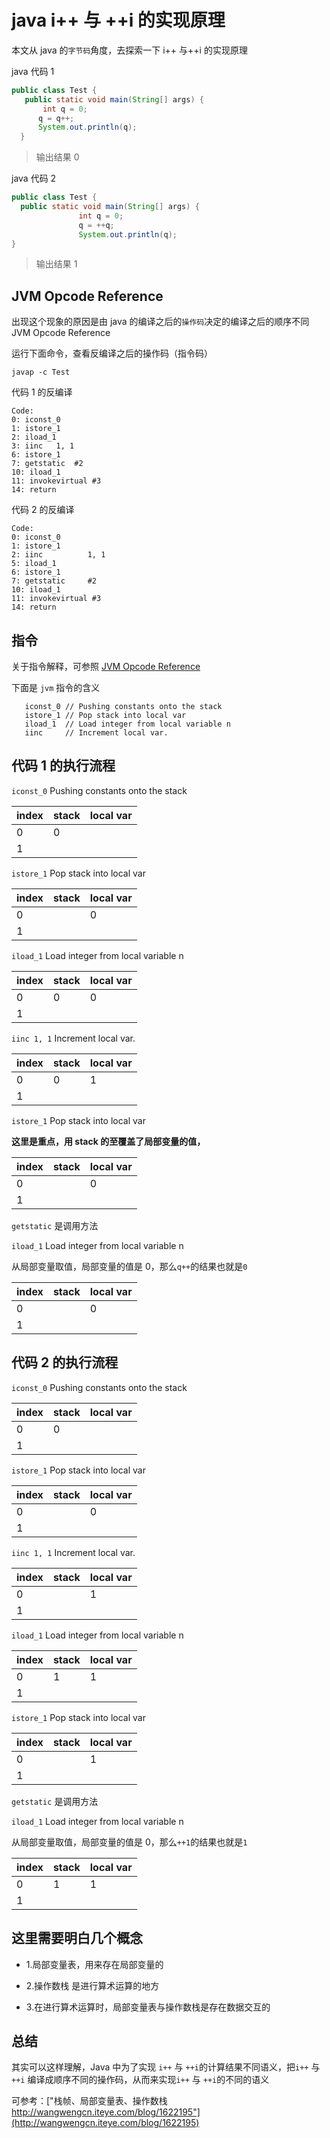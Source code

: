 # java i++ 与 ++i 的实现原理

本文从 java 的`字节码`角度，去探索一下 i++ 与++i 的实现原理

java 代码 1

```java
public class Test {
   public static void main(String[] args) {
       int q = 0;
      q = q++;
      System.out.println(q);
  }
```

> 输出结果 0

 java 代码 2

```java
public class Test {
  public static void main(String[] args) {  
               int q = 0;
               q = ++q;
               System.out.println(q);
}
```

> 输出结果 1

## JVM Opcode Reference

出现这个现象的原因是由 java 的编译之后的`操作码`决定的编译之后的顺序不同 JVM Opcode Reference

运行下面命令，查看反编译之后的操作码（指令码）

`javap -c Test`

代码 1 的反编译

```jvm
Code:
0: iconst_0
1: istore_1
2: iload_1
3: iinc   1, 1
6: istore_1
7: getstatic  #2
10: iload_1
11: invokevirtual #3
14: return
```

代码 2 的反编译

```jvm
Code:
0: iconst_0
1: istore_1
2: iinc          1, 1
5: iload_1
6: istore_1
7: getstatic     #2
10: iload_1
11: invokevirtual #3
14: return
```

## 指令

关于指令解释，可参照
[JVM Opcode Reference](https://docs.oracle.com/javase/specs/jvms/se8/html/jvms-6.html)

下面是 `jvm` 指令的含义

```jvm
   iconst_0 // Pushing constants onto the stack
   istore_1 // Pop stack into local var
   iload_1  // Load integer from local variable n
   iinc     // Increment local var.
```

## 代码 1 的执行流程

`iconst_0` Pushing constants onto the stack

| index | stack | local var |
| ----- | ----- | --------- |
| 0     | 0     |           |
| 1     |       |           |

`istore_1` Pop stack into local var

| index | stack | local var |
| ----- | ----- | --------- |
| 0     |       | 0         |
| 1     |       |           |

`iload_1` Load integer from local variable n

| index | stack | local var |
| ----- | ----- | --------- |
| 0     | 0     | 0         |
| 1     |       |           |

`iinc 1, 1` Increment local var.

| index | stack | local var |
| ----- | ----- | --------- |
| 0     | 0     | 1         |
| 1     |       |           |

`istore_1` Pop stack into local var

**这里是重点，用 stack 的至覆盖了局部变量的值，**

| index | stack | local var |
| ----- | ----- | --------- |
| 0     |       | 0         |
| 1     |       |           |

`getstatic` 是调用方法

`iload_1` Load integer from local variable n

从局部变量取值，局部变量的值是 0，那么`q++`的结果也就是`0`

| index | stack | local var |
| ----- | ----- | --------- |
| 0     |       | 0         |
| 1     |       |           |

## 代码 2 的执行流程

`iconst_0` Pushing constants onto the stack

| index | stack | local var |
| ----- | ----- | --------- |
| 0     | 0     |           |
| 1     |       |           |

`istore_1` Pop stack into local var

| index | stack | local var |
| ----- | ----- | --------- |
| 0     |       | 0         |
| 1     |       |           |

`iinc 1, 1` Increment local var.

| index | stack | local var |
| ----- | ----- | --------- |
| 0     |       | 1         |
| 1     |       |           |

`iload_1` Load integer from local variable n

| index | stack | local var |
| ----- | ----- | --------- |
| 0     | 1     | 1         |
| 1     |       |           |

`istore_1` Pop stack into local var

| index | stack | local var |
| ----- | ----- | --------- |
| 0     |       | 1         |
| 1     |       |           |

`getstatic` 是调用方法

`iload_1` Load integer from local variable n

从局部变量取值，局部变量的值是 0，那么`++1`的结果也就是`1`

| index | stack | local var |
| ----- | ----- | --------- |
| 0     | 1     | 1         |
| 1     |       |           |

## 这里需要明白几个概念

* 1.局部变量表，用来存在局部变量的

* 2.操作数栈 是进行算术运算的地方

* 3.在进行算术运算时，局部变量表与操作数栈是存在数据交互的

## 总结

其实可以这样理解，Java 中为了实现 `i++` 与 `++i`的计算结果不同语义，把`i++` 与 `++i` 编译成顺序不同的操作码，从而来实现`i++` 与 `++i`的不同的语义

可参考：["栈帧、局部变量表、操作数栈 http://wangwengcn.iteye.com/blog/1622195"](http://wangwengcn.iteye.com/blog/1622195)
